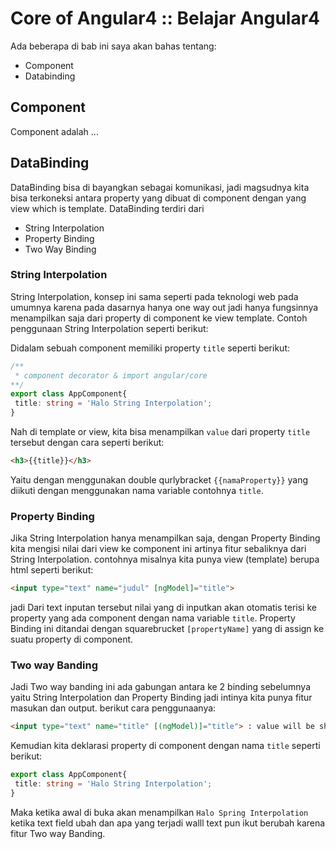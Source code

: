 # Core of Angular4 :: Belajar Angular4

Ada beberapa di bab ini saya akan bahas tentang:

- Component
- Databinding

## Component

Component adalah ...

## DataBinding

DataBinding bisa di bayangkan sebagai komunikasi, jadi magsudnya kita bisa terkoneksi antara property yang dibuat di component dengan yang view which is template.
DataBinding terdiri dari 

* String Interpolation
* Property Binding
* Two Way Binding

### String Interpolation

String Interpolation, konsep ini sama seperti pada teknologi web pada umumnya karena pada dasarnya hanya one way out jadi hanya fungsinnya menampilkan saja dari property di component ke view template. Contoh penggunaan String Interpolation seperti berikut:

Didalam sebuah component memiliki property `title` seperti berikut:

```ts 
/** 
 * component decorator & import angular/core
**/
export class AppComponent{
 title: string = 'Halo String Interpolation'; 
}
```

Nah di template or view, kita bisa menampilkan `value` dari property `title` tersebut dengan cara seperti berikut:

```html
<h3>{{title}}</h3>
``` 

Yaitu dengan menggunakan double qurlybracket ```{{namaProperty}}``` yang diikuti dengan menggunakan nama variable contohnya `title`.

### Property Binding

Jika String Interpolation hanya menampilkan saja, dengan Property Binding kita mengisi nilai dari view ke component ini artinya fitur sebaliknya dari String Interpolation. contohnya misalnya kita punya view (template) berupa html seperti berikut:

```html
<input type="text" name="judul" [ngModel]="title">
```

jadi Dari text inputan tersebut nilai yang di inputkan akan otomatis terisi ke property yang ada component dengan nama variable `title`. Property Binding ini ditandai dengan squarebrucket `[propertyName]` yang di assign ke suatu property di component.

### Two way Banding

Jadi Two way banding ini ada gabungan antara ke 2 binding sebelumnya yaitu String Interpolation dan Property Binding jadi intinya kita punya fitur masukan dan output. berikut cara penggunaanya:

```html
<input type="text" name="title" [(ngModel)]="title"> : value will be show here! when you input some text {{title}}
```

Kemudian kita deklarasi property di component dengan nama `title` seperti berikut:

```ts 
export class AppComponent{
 title: string = 'Halo String Interpolation'; 
}
```

Maka ketika awal di buka akan menampilkan `Halo Spring Interpolation` ketika text field ubah dan apa yang terjadi walll text pun ikut berubah karena fitur Two way Banding.
